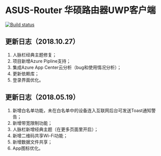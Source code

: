 # ASUS-Router 华硕路由器UWP客户端

[![Build status](https://dev.azure.com/zuozishi/ASUS%20Router/_apis/build/status/ASUS%20Router-Universal%20Windows%20Platform-CI)](https://dev.azure.com/zuozishi/ASUS%20Router/_build/latest?definitionId=12)

## 更新日志（2018.10.27）

1. 人脉栏经典主题修复；
2. 项目新增Azure Pipline支持；
3. 集成Azure App Center云分析（bug和使用情况分析）；
4. 更新依赖库；
5. 登录界面优化。

## 更新日志（2018.05.19）

1. 新增白名单功能，未在白名单中的设备连入互联网后台可发送Toast通知警告；
2. 新增带宽限制功能；
3. 人脉栏新增经典主题（在更多页面里开启）；
4. 新增二维码共享Wi-Fi功能；
5. 新增数据文件共享；
6. App图标优化。

